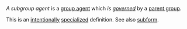 *A subgroup agent* is a [group agent](https://github.com/gcassel/Modular-Organization-Terminology/blob/master/compound-terms/group-agent.md) which *is [governed](https://github.com/gcassel/Modular-Organization-Terminology/blob/master/terms/govern.md)* by a [parent group](https://github.com/gcassel/Modular-Organization-Terminology/blob/master/compound-terms/parent-group.md).

This is an [intentionally](https://github.com/gcassel/Modular-Organization-Terminology/blob/master/terms/intention.md) [specialized](https://github.com/gcassel/Modular-Organization-Terminology/blob/master/terms/specialize.md) definition.  See also [subform](https://github.com/gcassel/Modular-Organization-Terminology/blob/master/terms/subform.md).
